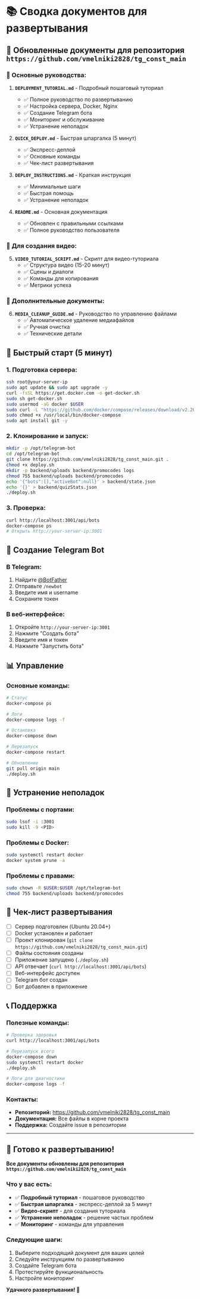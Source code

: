 # 📚 Сводка документов для развертывания

## 🎯 Обновленные документы для репозитория `https://github.com/vmelniki2828/tg_const_main`

### **📖 Основные руководства:**

1. **`DEPLOYMENT_TUTORIAL.md`** - Подробный пошаговый туториал
   - ✅ Полное руководство по развертыванию
   - ✅ Настройка сервера, Docker, Nginx
   - ✅ Создание Telegram бота
   - ✅ Мониторинг и обслуживание
   - ✅ Устранение неполадок

2. **`QUICK_DEPLOY.md`** - Быстрая шпаргалка (5 минут)
   - ✅ Экспресс-деплой
   - ✅ Основные команды
   - ✅ Чек-лист развертывания

3. **`DEPLOY_INSTRUCTIONS.md`** - Краткая инструкция
   - ✅ Минимальные шаги
   - ✅ Быстрая помощь
   - ✅ Устранение неполадок

4. **`README.md`** - Основная документация
   - ✅ Обновлен с правильными ссылками
   - ✅ Полное руководство пользователя

### **🎥 Для создания видео:**

5. **`VIDEO_TUTORIAL_SCRIPT.md`** - Скрипт для видео-туториала
   - ✅ Структура видео (15-20 минут)
   - ✅ Сцены и диалоги
   - ✅ Команды для копирования
   - ✅ Метрики успеха

### **🧹 Дополнительные документы:**

6. **`MEDIA_CLEANUP_GUIDE.md`** - Руководство по управлению файлами
   - ✅ Автоматическое удаление медиафайлов
   - ✅ Ручная очистка
   - ✅ Технические детали

## 🚀 Быстрый старт (5 минут)

### **1. Подготовка сервера:**
```bash
ssh root@your-server-ip
sudo apt update && sudo apt upgrade -y
curl -fsSL https://get.docker.com -o get-docker.sh
sudo sh get-docker.sh
sudo usermod -aG docker $USER
sudo curl -L "https://github.com/docker/compose/releases/download/v2.20.0/docker-compose-$(uname -s)-$(uname -m)" -o /usr/local/bin/docker-compose
sudo chmod +x /usr/local/bin/docker-compose
sudo apt install git -y
```

### **2. Клонирование и запуск:**
```bash
mkdir -p /opt/telegram-bot
cd /opt/telegram-bot
git clone https://github.com/vmelniki2828/tg_const_main.git .
chmod +x deploy.sh
mkdir -p backend/uploads backend/promocodes logs
chmod 755 backend/uploads backend/promocodes
echo '{"bots":[],"activeBot":null}' > backend/state.json
echo '{}' > backend/quizStats.json
./deploy.sh
```

### **3. Проверка:**
```bash
curl http://localhost:3001/api/bots
docker-compose ps
# Открыть http://your-server-ip:3001
```

## 🤖 Создание Telegram Bot

### **В Telegram:**
1. Найдите [@BotFather](https://t.me/botfather)
2. Отправьте `/newbot`
3. Введите имя и username
4. Сохраните токен

### **В веб-интерфейсе:**
1. Откройте `http://your-server-ip:3001`
2. Нажмите "Создать бота"
3. Введите имя и токен
4. Нажмите "Запустить бота"

## 📊 Управление

### **Основные команды:**
```bash
# Статус
docker-compose ps

# Логи
docker-compose logs -f

# Остановка
docker-compose down

# Перезапуск
docker-compose restart

# Обновление
git pull origin main
./deploy.sh
```

## 🔧 Устранение неполадок

### **Проблемы с портами:**
```bash
sudo lsof -i :3001
sudo kill -9 <PID>
```

### **Проблемы с Docker:**
```bash
sudo systemctl restart docker
docker system prune -a
```

### **Проблемы с правами:**
```bash
sudo chown -R $USER:$USER /opt/telegram-bot
chmod 755 backend/uploads backend/promocodes
```

## 🎯 Чек-лист развертывания

- [ ] Сервер подготовлен (Ubuntu 20.04+)
- [ ] Docker установлен и работает
- [ ] Проект клонирован (`git clone https://github.com/vmelniki2828/tg_const_main.git`)
- [ ] Файлы состояния созданы
- [ ] Приложение запущено (`./deploy.sh`)
- [ ] API отвечает (`curl http://localhost:3001/api/bots`)
- [ ] Веб-интерфейс доступен
- [ ] Telegram бот создан
- [ ] Бот добавлен в приложение

## 📞 Поддержка

### **Полезные команды:**
```bash
# Проверка здоровья
curl http://localhost:3001/api/bots

# Перезапуск всего
docker-compose down
sudo systemctl restart docker
./deploy.sh

# Логи для диагностики
docker-compose logs -f
```

### **Контакты:**
- **Репозиторий:** https://github.com/vmelniki2828/tg_const_main
- **Документация:** Все файлы в корне проекта
- **Поддержка:** Создайте issue в репозитории

---

## 🎉 Готово к развертыванию!

**Все документы обновлены для репозитория `https://github.com/vmelniki2828/tg_const_main`**

### **Что у вас есть:**
- ✅ **Подробный туториал** - пошаговое руководство
- ✅ **Быстрая шпаргалка** - экспресс-деплой за 5 минут
- ✅ **Видео-скрипт** - для создания туториала
- ✅ **Устранение неполадок** - решение частых проблем
- ✅ **Мониторинг** - команды для управления

### **Следующие шаги:**
1. Выберите подходящий документ для ваших целей
2. Следуйте инструкциям по развертыванию
3. Создайте Telegram бота
4. Протестируйте функциональность
5. Настройте мониторинг

**Удачного развертывания! 🚀** 